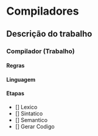 # Compiladores
## Descrição do trabalho
### Compilador (Trabalho)
#### Regras
#### Linguagem
#### Etapas
* [] Lexico 
* [] Sintatico
* [] Semantico
* [] Gerar Codigo